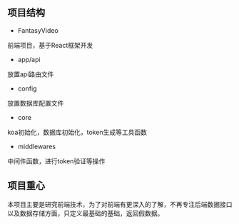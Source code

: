 ## 项目结构

- FantasyVideo

前端项目，基于React框架开发

- app/api

放置api路由文件

- config

放置数据库配置文件

- core

koa初始化，数据库初始化，token生成等工具函数

- middlewares

中间件函数，进行token验证等操作

## 项目重心

本项目主要是研究前端技术，为了对前端有更深入的了解，不再专注后端数据接口以及数据存储方面，只定义最基础的基础，返回假数据。

